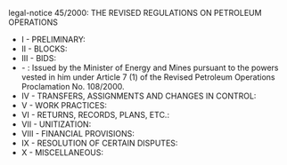 legal-notice 45&#x2F;2000: THE REVISED REGULATIONS ON PETROLEUM OPERATIONS

<ul>
			<li>I - PRELIMINARY: <ul>
			</ul></li>			<li>II - BLOCKS: <ul>
			</ul></li>			<li>III - BIDS: <ul>
			</ul></li>			<li> - : Issued by the Minister of Energy and Mines pursuant to the powers vested in him under Article 7 (1) of the Revised Petroleum Operations Proclamation No. 108&#x2F;2000.<ul>
			</ul></li>			<li>IV - TRANSFERS, ASSIGNMENTS AND CHANGES IN CONTROL: <ul>
			</ul></li>			<li>V - WORK PRACTICES: <ul>
			</ul></li>			<li>VI - RETURNS, RECORDS, PLANS, ETC.: <ul>
			</ul></li>			<li>VII - UNITIZATION: <ul>
			</ul></li>			<li>VIII - FINANCIAL PROVISIONS: <ul>
			</ul></li>			<li>IX - RESOLUTION OF CERTAIN DISPUTES: <ul>
			</ul></li>			<li>X - MISCELLANEOUS: <ul>
			</ul></li></ul>